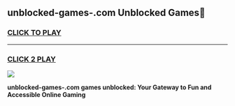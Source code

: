 
## unblocked-games-.com Unblocked Games👋
<h3>
<a href="https://news.freeplayer.one?title=unblocked-games-.com&ref=16F">CLICK TO PLAY</a></h3>
<hr>

<h3>
<a href="https://news.freeplayer.one?title=unblocked-games-.com&ref=16F">CLICK 2 PLAY</a>
  
</h3>

<a href="https://news.freeplayer.one?title=unblocked-games-.com&ref=16F/"><img src="https://clearcache.store/games.png"></a>


**unblocked-games-.com games unblocked: Your Gateway to Fun and Accessible Online Gaming**
